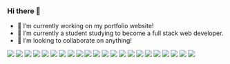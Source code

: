 ### Hi there 👋

- 🔭 I’m currently working on my portfolio website!
- 🌱 I’m currently a student studying to become a full stack web developer. 
- 👯 I’m looking to collaborate on anything!
<!-- - 🤔 I’m looking for help with 
- 💬 Ask me about 
- 📫 How to reach me: ...
- 😄 Pronouns: ...
- ⚡ Fun fact: ...



![github](https://img.shields.io/badge/GitHub-000000?style=for-the-badge&logo=GitHub&logoColor=white)



<a href="https://www.w3schools.com"> <img src="https://user-images.githubusercontent.com/17318759/186962119-1c06a2f5-6d0d-4053-b175-c52ef1081527.svg" width="40" height="40"/></a>

<a href="https://www.w3schools.com"> <img src="https://user-images.githubusercontent.com/17318759/186964460-c706b9b3-746f-465c-84f6-8ad2d3afaf60.svg" width="40" height="40"/></a>

<a href="https://www.w3schools.com"> <img src="https://user-images.githubusercontent.com/17318759/186964520-e64bb512-c798-4743-949b-03ff83e5d2a1.svg" width="40" height="40"/></a>

<a href="https://www.w3schools.com"> <img src="https://user-images.githubusercontent.com/17318759/186964536-b6fc6aa1-5f2b-4da9-9578-6cf1ceab6b06.svg" width="40" height="40"/></a>

<a href="https://www.w3schools.com"> <img src="https://user-images.githubusercontent.com/17318759/186964543-f5236b04-02d8-4cd0-9a0a-1131d91230f3.svg" width="40" height="40"/></a>

<a href="https://www.w3schools.com"> <img src="https://user-images.githubusercontent.com/17318759/186962119-1c06a2f5-6d0d-4053-b175-c52ef1081527.svg" width="40" height="40"/></a>

<a href="https://www.w3schools.com"> <img src="https://user-images.githubusercontent.com/17318759/186964560-0ca8f427-317d-4520-9107-6a6979e46df5.svg" width="40" height="40"/></a>

<a href="https://www.w3schools.com"> <img src="https://user-images.githubusercontent.com/17318759/186964532-ca2d9849-45dd-46d9-9587-4e0f89a0e849.svg" width="40" height="40"/></a>

<img src="https://img.shields.io/badge/Gmail-00AFF0?style=for-the-badge&logo=gmail&logoColor=white" />

<img src="" />  -->

<img src="https://img.shields.io/badge/LinkedIn-0077B5?style=for-the-badge&logo=linkedin&logoColor=white" />



 <img src="https://img.shields.io/badge/Android-3DDC84?style=for-the-badge&logo=android&logoColor=white" /> 
 
 <img src="https://img.shields.io/badge/Linux-FCC624?style=for-the-badge&logo=linux&logoColor=black"/> 
 
 <img src="https://img.shields.io/badge/Ubuntu-E95420?style=for-the-badge&logo=ubuntu&logoColor=white" /> 
 
 <img src="https://img.shields.io/badge/Windows-0078D6?style=for-the-badge&logo=windows&logoColor=white" /> 
 
 <img src="https://img.shields.io/badge/C%23-239120?style=for-the-badge&logo=c-sharp&logoColor=white" /> 
 
 <img src="https://img.shields.io/badge/HTML-239120?style=for-the-badge&logo=html5&logoColor=white" /> 
 
 <img src="https://img.shields.io/badge/CSS-239120?&style=for-the-badge&logo=css3&logoColor=white" /> 
 <img src="https://img.shields.io/badge/JavaScript-F7DF1E?style=for-the-badge&logo=javascript&logoColor=black" /> 
 
 <img src="https://img.shields.io/badge/Node.js-43853D?style=for-the-badge&logo=node.js&logoColor=white" /> 
 
 <img src="https://img.shields.io/badge/HTML5-E34F26?style=for-the-badge&logo=html5&logoColor=white" /> 
 
 <img src="https://img.shields.io/badge/CSS3-1572B6?style=for-the-badge&logo=css3&logoColor=white" /> 
 
 <img src="https://img.shields.io/badge/PHP-777BB4?style=for-the-badge&logo=php&logoColor=white" /> 
 
 <img src="https://img.shields.io/badge/Express.js-404D59?style=for-the-badge" /> 
 
 <img src="https://img.shields.io/badge/React-20232A?style=for-the-badge&logo=react&logoColor=61DAFB" /> 
 
 <img src="https://img.shields.io/badge/Netlify-00C7B7?style=for-the-badge&logo=netlify&logoColor=white" /> 
 
 <img src="https://img.shields.io/badge/Microsoft_Excel-217346?style=for-the-badge&logo=microsoft-excel&logoColor=white" /> 
 
 <img src="https://img.shields.io/badge/Nintendo_Switch-E60012?style=for-the-badge&logo=nintendo-switch&logoColor=white" /> 

<img src="https://img.shields.io/badge/Stadia-CD2640?style=for-the-badge&logo=stadia&logoColor=white" /> 

<img src="https://img.shields.io/badge/Steam-000000?style=for-the-badge&logo=steam&logoColor=white" /> 

<img src="https://img.shields.io/badge/MySQL-005C84?style=for-the-badge&logo=mysql&logoColor=white" /> 

<img src="https://img.shields.io/badge/Visual_Studio_Code-0078D4?style=for-the-badge&logo=visual%20studio%20code&logoColor=white" /> 












